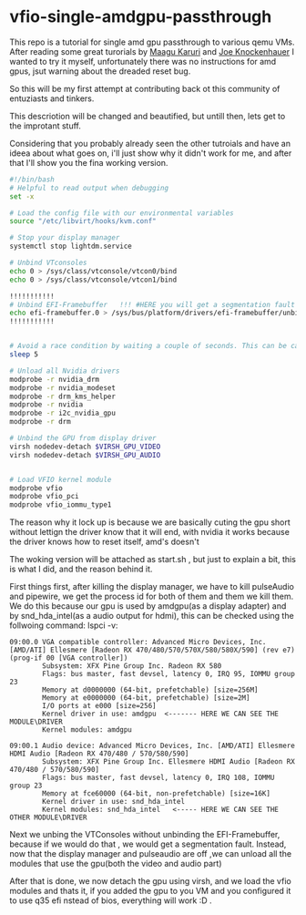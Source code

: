 # vfio-single-amdgpu-passthrough
This repo is a tutorial for single amd gpu passthrough to various qemu VMs.
After reading some great turorials by [Maagu Karuri](https://gitlab.com/Karuri/vfio) and [Joe Knockenhauer](https://github.com/joeknock90/Single-GPU-Passthrough) I wanted to try it myself, unfortunately there was no instructions for amd gpus, jsut warning about the dreaded reset bug.

So this will be my first attempt at contributing back ot this community of entuziasts and tinkers.

This descriotion will be changed and beautified, but untill then, lets get to the improtant stuff.

Considering that you probably already seen the other tutroials and have an ideea about what goes on, i'll just show why it didn't work for me, and after that I'll show you the fina working version.

```sh
#!/bin/bash
# Helpful to read output when debugging
set -x

# Load the config file with our environmental variables
source "/etc/libvirt/hooks/kvm.conf"

# Stop your display manager
systemctl stop lightdm.service

# Unbind VTconsoles
echo 0 > /sys/class/vtconsole/vtcon0/bind
echo 0 > /sys/class/vtconsole/vtcon1/bind

!!!!!!!!!!!
# Unbind EFI-Framebuffer   !!! #HERE you will get a segmentation fault and everything will lock up !!!
echo efi-framebuffer.0 > /sys/bus/platform/drivers/efi-framebuffer/unbind  
!!!!!!!!!!!


# Avoid a race condition by waiting a couple of seconds. This can be calibrated to be shorter or longer if required for your system
sleep 5

# Unload all Nvidia drivers
modprobe -r nvidia_drm
modprobe -r nvidia_modeset
modprobe -r drm_kms_helper
modprobe -r nvidia
modprobe -r i2c_nvidia_gpu
modprobe -r drm

# Unbind the GPU from display driver
virsh nodedev-detach $VIRSH_GPU_VIDEO
virsh nodedev-detach $VIRSH_GPU_AUDIO


# Load VFIO kernel module
modprobe vfio
modprobe vfio_pci
modprobe vfio_iommu_type1
```
The reason why it lock up is because we are basically cuting the gpu short without lettign the driver know that it will end, with nvidia it works because the driver knows how to reset itself, amd's doesn't

The woking version will be attached as start.sh , but just to explain a bit, this is what I did, and the reason behind it.

First things first, after killing the display manager, we have to kill pulseAudio and pipewire, we get the process id for both of them and them we kill them.
We do this because our gpu is used by amdgpu(as a display adapter) and by snd_hda_intel(as a audio output for hdmi), this can be checked using the follwoing command:
lspci -v:
```
09:00.0 VGA compatible controller: Advanced Micro Devices, Inc. [AMD/ATI] Ellesmere [Radeon RX 470/480/570/570X/580/580X/590] (rev e7) (prog-if 00 [VGA controller])
        Subsystem: XFX Pine Group Inc. Radeon RX 580
        Flags: bus master, fast devsel, latency 0, IRQ 95, IOMMU group 23
        Memory at d0000000 (64-bit, prefetchable) [size=256M]
        Memory at e0000000 (64-bit, prefetchable) [size=2M]
        I/O ports at e000 [size=256]
        Kernel driver in use: amdgpu  <------- HERE WE CAN SEE THE MODULE\DRIVER
        Kernel modules: amdgpu  

09:00.1 Audio device: Advanced Micro Devices, Inc. [AMD/ATI] Ellesmere HDMI Audio [Radeon RX 470/480 / 570/580/590]
        Subsystem: XFX Pine Group Inc. Ellesmere HDMI Audio [Radeon RX 470/480 / 570/580/590]
        Flags: bus master, fast devsel, latency 0, IRQ 108, IOMMU group 23
        Memory at fce60000 (64-bit, non-prefetchable) [size=16K]
        Kernel driver in use: snd_hda_intel
        Kernel modules: snd_hda_intel   <----- HERE WE CAN SEE THE OTHER MODULE\DRIVER

```

Next we unbing the VTConsoles without unbinding the EFI-Framebuffer, because if we would do that , we would get a segmentation fault.
Instead, now that the display manager and pulseaudio are off ,we can unload all the modules that use the gpu(both the video and audio part)

After that is done, we now detach the gpu using virsh, and we load the vfio modules and thats it, if you added the gpu to you VM and you configured it to use q35 efi nstead of bios, everything will work :D .

